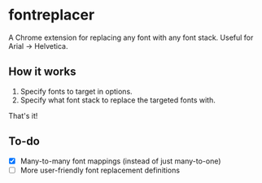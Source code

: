 # fontreplacer

A Chrome extension for replacing any font with any font stack. Useful for Arial → Helvetica.

## How it works

1. Specify fonts to target in options.
2. Specify what font stack to replace the targeted fonts with.

That's it!

## To-do

- [x] Many-to-many font mappings (instead of just many-to-one)
- [ ] More user-friendly font replacement definitions
